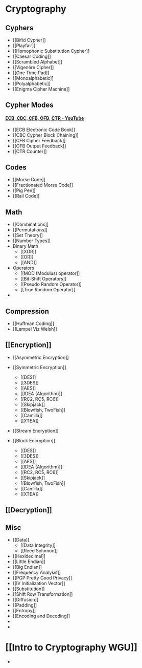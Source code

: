 # Cryptography
## Cyphers
- [[Bifid Cypher]]
- [[Playfair]]
- [[Homophonic Substitution Cypher]]
- [[Caesar Coding]]
- [[Scrambled Alphabet]]
- [[Vigenère Cipher]]
- [[One Time Pad]]
- [[Monoalphabetic]]
- [[Polyalphabetic]]
- [[Enigma Cipher Machine]]
## Cypher Modes
#### [ECB, CBC, CFB, OFB, CTR - YouTube](https://youtu.be/HxHe0vMciak?si=JYWv42qFzpTLum8c)
- [[ECB Electronic Code Book]]
- [[CBC Cypher Block Chaining]]
- [[CFB Cipher Feedback]]
- [[OFB Output Feedback]]
- [[CTR Counter]]
## Codes
- [[Morse Code]]
- [[Fractionated Morse Code]]
- [[Pig Pen]]
- [[Rail Code]]

## Math
- [[Combinations]]
- [[Permutations]]
- [[Set Theory]]
- [[Number Types]]
- Binary Math
	- [[XOR]]
	- [[OR]]
	- [[AND]]
- Operators
	- [[MOD (Modulus) operator]]
	- [[Bit-Shift Operators]]
	- [[Pseudo Random Operator]]
	- [[True Random Operator]]
- 
## Compression
- [[Huffman Coding]]
- [[Lempel Viz Welsh]]

## [[Encryption]]
- [[Asymmetric Encryption]]
- [[Symmetric Encryption]]
	- [[DES]]
	- [[3DES]]
	- [[AES]]
	- [[IDEA (Algorithm)]]
	- [[RC2, RC5, RC6]]
	- [[Skipjack]]
	- [[Blowfish, TwoFish]]
	- [[Camilla]]
	- [[XTEA]]

- [[Stream Encryption]]
- [[Block Encryption]]
	- [[DES]]
	- [[3DES]]
	- [[AES]]
	- [[IDEA (Algorithm)]]
	- [[RC2, RC5, RC6]]
	- [[Skipjack]]
	- [[Blowfish, TwoFish]]
	- [[Camilla]]
	- [[XTEA]]
## [[Decryption]]

## Misc
- [[Data]]
	- [[Data Integrity]]
	- [[Reed Solomon]]
- [[Hexidecimal]]
- [[Little Endian]]
- [[Big Endian]]
- [[Frequency Analysis]]
- [[PGP Pretty Good Privacy]]
- [[IV Initialization Vector]]
- [[Substitution]]
- [[Shift Row Transformation]]
- [[Diffusion]]
- [[Padding]]
- [[Entropy]]
- [[Encoding and Decoding]]
- 
- 
# [[Intro to Cryptography WGU]]

-